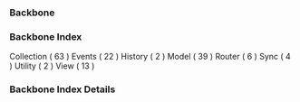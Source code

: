 ### Backbone

### Backbone Index
Collection ( 63 )
Events ( 22 )
History ( 2 )
Model ( 39 )
Router ( 6 )
Sync ( 4 )
Utility ( 2 )
View ( 13 )

### Backbone Index Details
